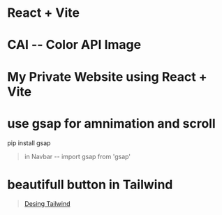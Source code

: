 # React + Vite
# CAI -- Color API Image
# My Private Website using React + Vite
 > 
# use gsap for amnimation and scroll
pip install gsap
 > in Navbar -- import gsap from 'gsap'

# beautifull button in Tailwind 
 > [Desing Tailwind](https://flowbite.com/docs/components/buttons/)